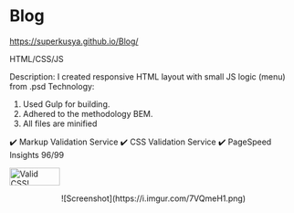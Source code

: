 # Blog

https://superkusya.github.io/Blog/

HTML/CSS/JS

Description: I created responsive HTML layout with small JS logic (menu) from .psd
Technology: 
1. Used Gulp for building.
2. Adhered to the methodology BEM.
3. All files are minified

✔️ Markup Validation Service
✔️ CSS Validation Service
✔️ PageSpeed Insights 96/99

<p>
    <a href="https://jigsaw.w3.org/css-validator/check/referer">
        <img style="border:0;width:88px;height:31px"
            src="https://jigsaw.w3.org/css-validator/images/vcss-blue"
            alt="Valid CSS!" />
    </a>
</p>

<div align="center">![Screenshot](https://i.imgur.com/7VQmeH1.png) </div>

